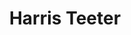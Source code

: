 ---
title: "Harris Teeter"
url: /greensboro/harris-teeter-west-gate-city-boulevard/
shop: supermarket
---
